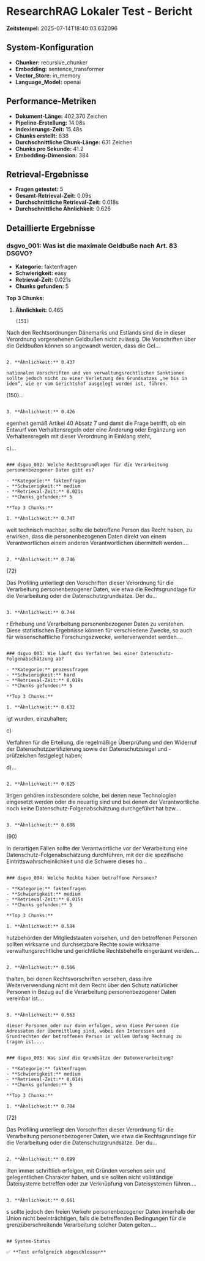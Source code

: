 # ResearchRAG Lokaler Test - Bericht

**Zeitstempel:** 2025-07-14T18:40:03.632096

## System-Konfiguration

- **Chunker:** recursive_chunker
- **Embedding:** sentence_transformer
- **Vector_Store:** in_memory
- **Language_Model:** openai

## Performance-Metriken

- **Dokument-Länge:** 402,370 Zeichen
- **Pipeline-Erstellung:** 14.08s
- **Indexierungs-Zeit:** 15.48s
- **Chunks erstellt:** 638
- **Durchschnittliche Chunk-Länge:** 631 Zeichen
- **Chunks pro Sekunde:** 41.2
- **Embedding-Dimension:** 384

## Retrieval-Ergebnisse

- **Fragen getestet:** 5
- **Gesamt-Retrieval-Zeit:** 0.09s
- **Durchschnittliche Retrieval-Zeit:** 0.018s
- **Durchschnittliche Ähnlichkeit:** 0.626

## Detaillierte Ergebnisse

### dsgvo_001: Was ist die maximale Geldbuße nach Art. 83 DSGVO?

- **Kategorie:** faktenfragen
- **Schwierigkeit:** easy
- **Retrieval-Zeit:** 0.021s
- **Chunks gefunden:** 5

**Top 3 Chunks:**

1. **Ähnlichkeit:** 0.465
   ```
   (151)

Nach den Rechtsordnungen Dänemarks und Estlands sind die in dieser Verordnung vorgesehenen Geldbußen nicht zulässig. Die Vorschriften über die Geldbußen können so angewandt werden, dass die Gel...
   ```

2. **Ähnlichkeit:** 0.437
   ```
    nationalen Vorschriften und von verwaltungsrechtlichen Sanktionen sollte jedoch nicht zu einer Verletzung des Grundsatzes „ne bis in idem“, wie er vom Gerichtshof ausgelegt worden ist, führen.

(150)...
   ```

3. **Ähnlichkeit:** 0.426
   ```
   egenheit gemäß Artikel 40 Absatz 7 und damit die Frage betrifft, ob ein Entwurf von Verhaltensregeln oder eine Änderung oder Ergänzung von Verhaltensregeln mit dieser Verordnung in Einklang steht,

c)...
   ```

### dsgvo_002: Welche Rechtsgrundlagen für die Verarbeitung personenbezogener Daten gibt es?

- **Kategorie:** faktenfragen
- **Schwierigkeit:** medium
- **Retrieval-Zeit:** 0.021s
- **Chunks gefunden:** 5

**Top 3 Chunks:**

1. **Ähnlichkeit:** 0.747
   ```
   weit technisch machbar, sollte die betroffene Person das Recht haben, zu erwirken, dass die personenbezogenen Daten direkt von einem Verantwortlichen einem anderen Verantwortlichen übermittelt werden....
   ```

2. **Ähnlichkeit:** 0.746
   ```
   (72)

Das Profiling unterliegt den Vorschriften dieser Verordnung für die Verarbeitung personenbezogener Daten, wie etwa die Rechtsgrundlage für die Verarbeitung oder die Datenschutzgrundsätze. Der du...
   ```

3. **Ähnlichkeit:** 0.744
   ```
   r Erhebung und Verarbeitung personenbezogener Daten zu verstehen. Diese statistischen Ergebnisse können für verschiedene Zwecke, so auch für wissenschaftliche Forschungszwecke, weiterverwendet werden....
   ```

### dsgvo_003: Wie läuft das Verfahren bei einer Datenschutz-Folgenabschätzung ab?

- **Kategorie:** prozessfragen
- **Schwierigkeit:** hard
- **Retrieval-Zeit:** 0.019s
- **Chunks gefunden:** 5

**Top 3 Chunks:**

1. **Ähnlichkeit:** 0.632
   ```
   igt wurden, einzuhalten;

c)

Verfahren für die Erteilung, die regelmäßige Überprüfung und den Widerruf der Datenschutzzertifizierung sowie der Datenschutzsiegel und -prüfzeichen festgelegt haben;

d)...
   ```

2. **Ähnlichkeit:** 0.625
   ```
   ängen gehören insbesondere solche, bei denen neue Technologien eingesetzt werden oder die neuartig sind und bei denen der Verantwortliche noch keine Datenschutz-Folgenabschätzung durchgeführt hat bzw....
   ```

3. **Ähnlichkeit:** 0.608
   ```
   (90)

In derartigen Fällen sollte der Verantwortliche vor der Verarbeitung eine Datenschutz-Folgenabschätzung durchführen, mit der die spezifische Eintrittswahrscheinlichkeit und die Schwere dieses ho...
   ```

### dsgvo_004: Welche Rechte haben betroffene Personen?

- **Kategorie:** faktenfragen
- **Schwierigkeit:** medium
- **Retrieval-Zeit:** 0.015s
- **Chunks gefunden:** 5

**Top 3 Chunks:**

1. **Ähnlichkeit:** 0.584
   ```
   hutzbehörden der Mitgliedstaaten vorsehen, und den betroffenen Personen sollten wirksame und durchsetzbare Rechte sowie wirksame verwaltungsrechtliche und gerichtliche Rechtsbehelfe eingeräumt werden....
   ```

2. **Ähnlichkeit:** 0.566
   ```
   thalten, bei denen Rechtsvorschriften vorsehen, dass ihre Weiterverwendung nicht mit dem Recht über den Schutz natürlicher Personen in Bezug auf die Verarbeitung personenbezogener Daten vereinbar ist....
   ```

3. **Ähnlichkeit:** 0.563
   ```
    dieser Personen oder nur dann erfolgen, wenn diese Personen die Adressaten der Übermittlung sind, wobei den Interessen und Grundrechten der betroffenen Person in vollem Umfang Rechnung zu tragen ist....
   ```

### dsgvo_005: Was sind die Grundsätze der Datenverarbeitung?

- **Kategorie:** faktenfragen
- **Schwierigkeit:** medium
- **Retrieval-Zeit:** 0.014s
- **Chunks gefunden:** 5

**Top 3 Chunks:**

1. **Ähnlichkeit:** 0.704
   ```
   (72)

Das Profiling unterliegt den Vorschriften dieser Verordnung für die Verarbeitung personenbezogener Daten, wie etwa die Rechtsgrundlage für die Verarbeitung oder die Datenschutzgrundsätze. Der du...
   ```

2. **Ähnlichkeit:** 0.699
   ```
   llten immer schriftlich erfolgen, mit Gründen versehen sein und gelegentlichen Charakter haben, und sie sollten nicht vollständige Dateisysteme betreffen oder zur Verknüpfung von Dateisystemen führen....
   ```

3. **Ähnlichkeit:** 0.661
   ```
   s sollte jedoch den freien Verkehr personenbezogener Daten innerhalb der Union nicht beeinträchtigen, falls die betreffenden Bedingungen für die grenzüberschreitende Verarbeitung solcher Daten gelten....
   ```

## System-Status

✅ **Test erfolgreich abgeschlossen**

